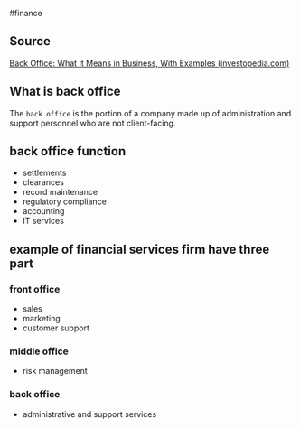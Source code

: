 #finance 

## Source
[Back Office: What It Means in Business, With Examples (investopedia.com)](https://www.investopedia.com/terms/b/backoffice.asp)

## What is back office
The `back office` is the portion of a company made up of administration and support personnel who are not client-facing.

## back office function
- settlements
- clearances
- record maintenance
- regulatory compliance
- accounting
- IT services

## example of financial services firm have three part
### front office
- sales
- marketing
- customer support
### middle office
- risk management
### back office
- administrative and support services